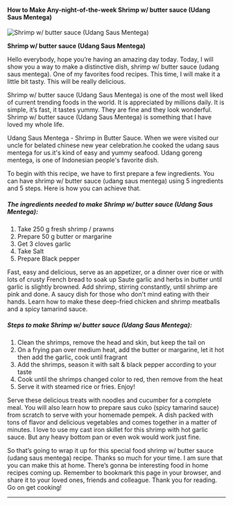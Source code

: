             

#### How to Make Any-night-of-the-week Shrimp w/ butter sauce (Udang Saus Mentega)

![Shrimp w/ butter sauce (Udang Saus Mentega)](https://img-global.cpcdn.com/recipes/7c7183837bd69eab/751x532cq70/shrimp-w-butter-sauce-udang-saus-mentega-recipe-main-photo.jpg)

**Shrimp w/ butter sauce (Udang Saus Mentega)**

Hello everybody, hope you’re having an amazing day today. Today, I will show you a way to make a distinctive dish, shrimp w/ butter sauce (udang saus mentega). One of my favorites food recipes. This time, I will make it a little bit tasty. This will be really delicious.

Shrimp w/ butter sauce (Udang Saus Mentega) is one of the most well liked of current trending foods in the world. It is appreciated by millions daily. It is simple, it’s fast, it tastes yummy. They are fine and they look wonderful. Shrimp w/ butter sauce (Udang Saus Mentega) is something that I have loved my whole life.

Udang Saus Mentega - Shrimp in Butter Sauce. When we were visited our uncle for belated chinese new year celebration.he cooked the udang saus mentega for us.it's kind of easy and yummy seafood. Udang goreng mentega, is one of Indonesian people's favorite dish.

To begin with this recipe, we have to first prepare a few ingredients. You can have shrimp w/ butter sauce (udang saus mentega) using 5 ingredients and 5 steps. Here is how you can achieve that.

##### The ingredients needed to make Shrimp w/ butter sauce (Udang Saus Mentega):

1.  Take 250 g fresh shrimp / prawns
2.  Prepare 50 g butter or margarine
3.  Get 3 cloves garlic
4.  Take Salt
5.  Prepare Black pepper

Fast, easy and delicious, serve as an appetizer, or a dinner over rice or with lots of crusty French bread to soak up Saute garlic and herbs in butter until garlic is slightly browned. Add shrimp, stirring constantly, until shrimp are pink and done. A saucy dish for those who don't mind eating with their hands. Learn how to make these deep-fried chicken and shrimp meatballs and a spicy tamarind sauce.

##### Steps to make Shrimp w/ butter sauce (Udang Saus Mentega):

1.  Clean the shrimps, remove the head and skin, but keep the tail on
2.  On a frying pan over medium heat, add the butter or margarine, let it hot then add the garlic, cook until fragrant
3.  Add the shrimps, season it with salt & black pepper according to your taste
4.  Cook until the shrimps changed color to red, then remove from the heat
5.  Serve it with steamed rice or fries. Enjoy!

Serve these delicious treats with noodles and cucumber for a complete meal. You will also learn how to prepare saus cuko (spicy tamarind sauce) from scratch to serve with your homemade pempek. A dish packed with tons of flavor and delicious vegetables and comes together in a matter of minutes. I love to use my cast iron skillet for this shrimp with hot garlic sauce. But any heavy bottom pan or even wok would work just fine.

So that’s going to wrap it up for this special food shrimp w/ butter sauce (udang saus mentega) recipe. Thanks so much for your time. I am sure that you can make this at home. There’s gonna be interesting food in home recipes coming up. Remember to bookmark this page in your browser, and share it to your loved ones, friends and colleague. Thank you for reading. Go on get cooking!

* * *